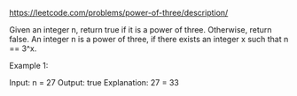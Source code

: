 https://leetcode.com/problems/power-of-three/description/

Given an integer n, return true if it is a power of three. Otherwise, return false.
An integer n is a power of three, if there exists an integer x such that n == 3^x.

Example 1:

Input: n = 27
Output: true
Explanation: 27 = 33